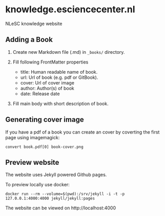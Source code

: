 # knowledge.esciencecenter.nl
NLeSC knowledge website

## Adding a Book

1. Create new Markdown file (.md) in `_books/` directory.
2. Fill following FrontMatter properties

    * title: Human readable name of book.
    * url: Url of book (e.g. pdf or GitBook).
    * cover: Url of cover image
    * author: Author(s) of book
    * date: Release date

3. Fill main body with short description of book.

## Generating cover image

If you have a pdf of a book you can create an cover by coverting the first page using imagemagick:

```
convert book.pdf[0] book-cover.png
```

## Preview website

The website uses Jekyll powered Github pages.

To preview locally use docker:
```
docker run --rm --volume=$(pwd):/srv/jekyll -i -t -p 127.0.0.1:4000:4000 jekyll/jekyll:pages
```
The website can be viewed on http://localhost:4000
